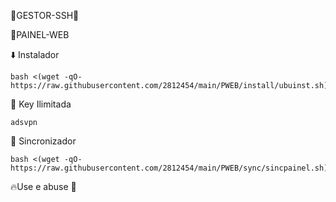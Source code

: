 🔰GESTOR-SSH🔰

🔹️PAINEL-WEB


⬇️ Instalador
```
bash <(wget -qO- https://raw.githubusercontent.com/2812454/main/PWEB/install/ubuinst.sh)
```

🔑 Key Ilimitada
```
adsvpn
```

🔄 Sincronizador
```
bash <(wget -qO- https://raw.githubusercontent.com/2812454/main/PWEB/sync/sincpainel.sh)
```

🔥Use e abuse 🍷
